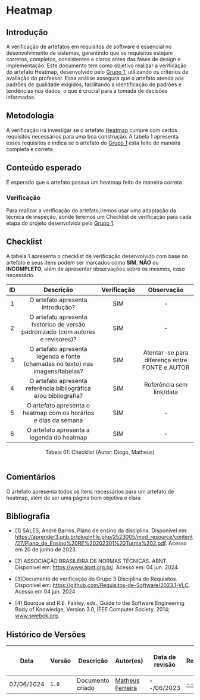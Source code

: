 # Heatmap

## Introdução
A verificação de artefatos em requisitos de software é essencial no desenvolvimento de sistemas, garantindo que os requisitos estejam corretos, completos, consistentes e claros antes das fases de design e implementação. Este documento tem como objetivo realizar a verificação do artefato Heatmap, desenvolvido pelo <a href="https://github.com/Requisitos-de-Software/2024.1-DiarioOficialdaUniao">Grupo 1</a>, utilizando os critérios de avaliação do professor. Essa análise assegura que o artefato atenda aos padrões de qualidade exigidos, facilitando a identificação de padrões e tendências nos dados, o que é crucial para a tomada de decisões informadas.

## Metodologia

A verificação irá investigar se o artefato <a href="https://requisitos-de-software.github.io/2024.1-DiarioOficialdaUniao/planejamento/heatmap/">Heatmap</a> cumpre com certos requisitos necessários para uma boa construção. A tabela 1 apresenta esses requisitos e indica se o artefato do <a href="https://github.com/Requisitos-de-Software/2024.1-DiarioOficialdaUniao">Grupo 1</a> está feito de maneira completa e correta.

## Conteúdo esperado

É esperado que o artefato possua um heatmap feito de maneira correta

### Verificação

Para realizar a verificação do artefato,iremos usar uma adaptação da técnica de inspeção, aonde teremos um Checklist de verificação para cada etapa do projeto desenvolvida pelo <a href="https://github.com/Requisitos-de-Software/2024.1-Grupo01">Grupo 1</a>.

## Checklist
A tabela 1 apresenta o checklist de verificação desenvolvido com base no artefato e seus itens podem ser marcados como **SIM**, **NÃO** ou **INCOMPLETO**, além de apresentar observações sobre os mesmos, caso necessário.

| ID | Descrição | Verificação | Observação |
| :--: | :-----: | :---------: | :--------: |
| 1 | O artefato apresenta introdução? | SIM | - |
| 2 | O artefato apresenta histórico de versão padronizado (com autores e revisores)? | SIM | - |
| 3 | O artefato apresenta legenda e fonte (chamadas no texto) nas imagens/tabelas? | SIM | Atentar-se para diferença entre FONTE e AUTOR |
| 4 | O artefato apresenta referência bibliográfica e/ou bibliografia? | SIM | Referência sem link/data |
| 5 | O artefato apresenta o heatmap com os horários e dias da semana | SIM | - |
| 6 | O artefato apresenta a legenda do heatmap | SIM | - |

<div align="center">
<figcaption align="center">Tabela 01: Checklist (Autor: Diogo, Matheus)</figcaption>
</div>
<br/>


## Comentários

O artefato apresenta todos os itens necessários para um artefato de heatmap, além de ser uma página bem objetiva e clara


## Bibliografia

- [1] SALES, André Barros. Plano de ensino da disciplina. Disponível em: https://aprender3.unb.br/pluginfile.php/2523005/mod_resource/content/27/Plano_de_Ensino%20RE%20202301%20Turma%202.pdf. Acesso em 20 de junho de 2023.

- [2] ASSOCIAÇÃO BRASILEIRA DE NORMAS TÉCNICAS. ABNT. Disponível em: <https://www.abnt.org.br/>. Acesso em: 04 jun. 2024.

- [3]Documento de verificação do Grupo 3 Disciplina de Requisitos. Disponível em: <https://github.com/Requisitos-de-Software/2023.1-VLC>. Acesso em 04 jun. 2024

- [4] Bourque and R.E. Fairley, eds., Guide to the Software Engineering Body of Knowledge, Version 3.0, IEEE Computer Society, 2014; www.swebok.org.

## Histórico de Versões

| <p align="center">Data</p> | <p align="center">Versão</p> | <p align="center">Descrição</p> | <p align="center">Autor(es)</p> | <p align="center">Data de revisão</p> | <p align="center">Revisor(es)</p> |
| - | - | - | - | - | - | 
| 07/06/2024 | `1.0` | Documento criado | [Matheus Ferreira](https://github.com/matferreira1) | --/06/2023 | [--------](https://github.com/) |




